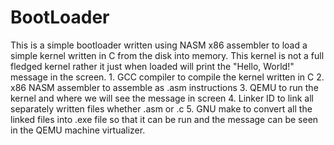 # BootLoader
This is a simple bootloader written using NASM x86 assembler to load a simple kernel written in C from the disk into memory. 
This kernel is not a full fledged kernel rather it just when loaded will print the "Hello, World!" message in the screen. 
	1. GCC compiler to compile the kernel written in C
	2. x86 NASM assembler to assemble as .asm instructions
	3. QEMU to run the kernel and where we will see the message in screen
	4. Linker ID to link all separately written files whether .asm or .c
	5. GNU make to convert all the linked files into .exe file so that it can be run and the message can be seen in the QEMU machine virtualizer. 
